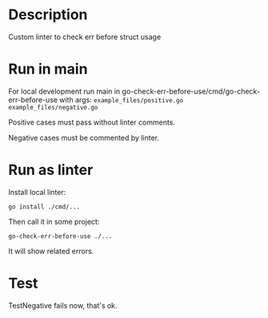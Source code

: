 # Description

Custom linter to check err before struct usage

# Run in main

For local development run main in go-check-err-before-use/cmd/go-check-err-before-use with args: `example_files/positive.go example_files/negative.go`

Positive cases must pass without linter comments.

Negative cases must be commented by linter.

# Run as linter

Install local linter:

`go install ./cmd/...`

Then call it in some project:

`go-check-err-before-use ./...`

It will show related errors.

# Test

TestNegative fails now, that's ok.
